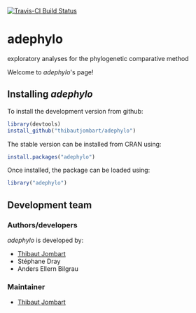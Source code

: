 [![Travis-CI Build Status](https://travis-ci.org/thibautjombart/adephylo.svg?branch=master)](https://travis-ci.org/thibautjombart/adephylo)


# adephylo
exploratory analyses for the phylogenetic comparative method

Welcome to *adephylo*'s page!


Installing *adephylo*
-------------
To install the development version from github:

```r
library(devtools)
install_github("thibautjombart/adephylo")
```

The stable version can be installed from CRAN using:

```r
install.packages("adephylo")
```

Once installed, the package can be loaded using:

```r
library("adephylo")
```





Development team
-------------
### Authors/developers
*adephylo* is developed by:
* [Thibaut Jombart](https://sites.google.com/site/thibautjombart/)
* Stéphane Dray
* Anders Ellern Bilgrau

### Maintainer
* [Thibaut Jombart](https://sites.google.com/site/thibautjombart/)
